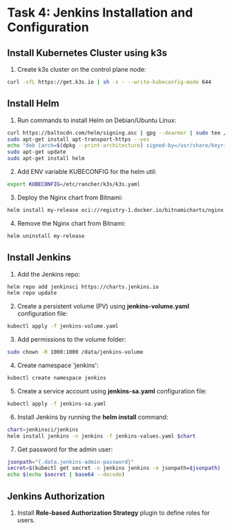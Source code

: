# Task 4: Jenkins Installation and Configuration

## Install Kubernetes Cluster using k3s

1. Create k3s cluster on the control plane node:

```bash
curl -sfL https://get.k3s.io | sh -s - --write-kubeconfig-mode 644
```

## Install Helm

1. Run commands to install Helm on Debian/Ubuntu Linux:

```bash
curl https://baltocdn.com/helm/signing.asc | gpg --dearmor | sudo tee /usr/share/keyrings/helm.gpg > /dev/null
sudo apt-get install apt-transport-https --yes
echo "deb [arch=$(dpkg --print-architecture) signed-by=/usr/share/keyrings/helm.gpg] https://baltocdn.com/helm/stable/debian/ all main" | sudo tee /etc/apt/sources.list.d/helm-stable-debian.list
sudo apt-get update
sudo apt-get install helm
```

2. Add ENV variable KUBECONFIG for the helm util:

```bash
export KUBECONFIG=/etc/rancher/k3s/k3s.yaml
```

3. Deploy the Nginx chart from Bitnami:

```bash
helm install my-release oci://registry-1.docker.io/bitnamicharts/nginx
```

4. Remove the Nginx chart from Bitnami:

```bash
helm uninstall my-release
```

## Install Jenkins

1. Add the Jenkins repo:

```bash
helm repo add jenkinsci https://charts.jenkins.io
helm repo update
```

2. Create a persistent volume (PV) using **jenkins-volume.yaml** configuration file:

```bash
kubectl apply -f jenkins-volume.yaml
```

3. Add permissions to the volume folder:

```bash
sudo chown -R 1000:1000 /data/jenkins-volume
```

4. Create namespace 'jenkins':

```bash
kubectl create namespace jenkins
```

5. Create a service account using **jenkins-sa.yaml** configuration file:

```bash
kubectl apply -f jenkins-sa.yaml
```

6. Install Jenkins by running the **helm install** command:

```bash
chart=jenkinsci/jenkins
helm install jenkins -n jenkins -f jenkins-values.yaml $chart
```

7. Get password for the admin user:

```bash
jsonpath="{.data.jenkins-admin-password}"
secret=$(kubectl get secret -n jenkins jenkins -o jsonpath=$jsonpath)
echo $(echo $secret | base64 --decode)
```

## Jenkins Authorization

1. Install **Role-based Authorization Strategy** plugin to define roles for users.
